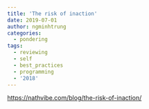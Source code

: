 ```yaml
---
title: 'The risk of inaction'
date: 2019-07-01
author: ngminhtrung
categories:
  - pondering
tags:
  - reviewing
  - self
  - best_practices
  - programming
  - '2018'
---
```


https://nathvibe.com/blog/the-risk-of-inaction/